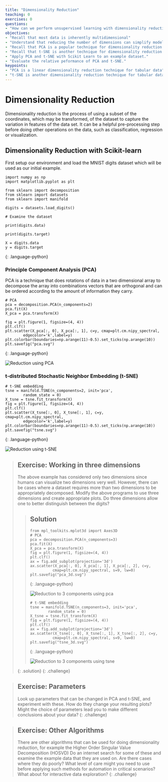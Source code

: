 ```yaml
---
title: "Dimensionality Reduction"
teaching: 0
exercises: 0
questions:
- "How can we perform unsupervised learning with dimensionality reduction techniques such as Principle Component Analysis (PCA) and t-distributed Stochastic Neighbor Embedding (t-SNE)?"
objectives:
- "Recall that most data is inherently multidimensional"
- "Understand that reducing the number of dimensions can simplify modelling and allow classifications to be performed."
- "Recall that PCA is a popular technique for dimensionality reduction."
- "Recall that t-SNE is another technique for dimensionality reduction."
- "Apply PCA and t-SNE with Scikit Learn to an example dataset."
- "Evaluate the relative peformance of PCA and t-SNE."
keypoints:
- "PCA is a linear dimensionality reduction technique for tabular data"
- "t-SNE is another dimensionality reduction technique for tabular data that is more general than PCA"
---
```

# Dimensionality Reduction

Dimensionality reduction is the process of using a subset of the coordinates, 
which may be transformed, of the dataset to capture the variation in features 
of the data set.  It can be a helpful pre-processing step before doing other 
operations on the data, such as classification, regression or visualization.

## Dimensionality Reduction with Scikit-learn

First setup our environment and load the MNIST digits dataset which will be used 
as our initial example.

~~~
import numpy as np
import matplotlib.pyplot as plt

from sklearn import decomposition
from sklearn import datasets
from sklearn import manifold

digits = datasets.load_digits()

# Examine the dataset

print(digits.data)

print(digits.target)

X = digits.data
y = digits.target

~~~
{: .language-python}

### Principle Component Analysis (PCA)

PCA is a technique that does rotations of data in a two dimensional
array to decompose the array into combinations vectors that are orthogonal
and can be ordered according to the amount of information they carry.

~~~
# PCA
pca = decomposition.PCA(n_components=2)
pca.fit(X)
X_pca = pca.transform(X)

fig = plt.figure(1, figsize=(4, 4))
plt.clf()
plt.scatter(X_pca[:, 0], X_pca[:, 1], c=y, cmap=plt.cm.nipy_spectral, 
        edgecolor='k',label=y)
plt.colorbar(boundaries=np.arange(11)-0.5).set_ticks(np.arange(10))
plt.savefig("pca.svg")
~~~
{: .language-python}

![Reduction using PCA](../fig/pca.svg)

### t-distributed Stochastic Neighbor Embedding (t-SNE)

~~~
# t-SNE embedding
tsne = manifold.TSNE(n_components=2, init='pca',
        random_state = 0)
X_tsne = tsne.fit_transform(X)
fig = plt.figure(1, figsize=(4, 4))
plt.clf()
plt.scatter(X_tsne[:, 0], X_tsne[:, 1], c=y, cmap=plt.cm.nipy_spectral,
        edgecolor='k',label=y)
plt.colorbar(boundaries=np.arange(11)-0.5).set_ticks(np.arange(10))
plt.savefig("tsne.svg")
~~~
{: .language-python}

![Reduction using t-SNE](../fig/tsne.svg)



> ## Exercise: Working in three dimensions
> The above example has considered only two dimensions since humans
> can visualize two dimensions very well. However, there can be cases
> where a dataset requires more than two dimensions to be appropriately
> decomposed. Modify the above programs to use three dimensions and 
> create appropriate plots.
> Do three dimensions allow one to better distinguish between the digits?
>
> > ## Solution
> > ~~~
> > from mpl_toolkits.mplot3d import Axes3D
> > # PCA
> > pca = decomposition.PCA(n_components=3)
> > pca.fit(X)
> > X_pca = pca.transform(X)
> > fig = plt.figure(1, figsize=(4, 4))
> > plt.clf()
> > ax = fig.add_subplot(projection='3d')
> > ax.scatter(X_pca[:, 0], X_pca[:, 1], X_pca[:, 2], c=y,
> >           cmap=plt.cm.nipy_spectral, s=9, lw=0)
> > plt.savefig("pca_3d.svg")
> > ~~~
> > {: .language-python}
> >
> > ![Reduction to 3 components using pca](../fig/pca_3d.svg)
> >
> > ~~~
> > # t-SNE embedding
> > tsne = manifold.TSNE(n_components=3, init='pca',
> >         random_state = 0)
> > X_tsne = tsne.fit_transform(X)
> > fig = plt.figure(1, figsize=(4, 4))
> > plt.clf()
> > ax = fig.add_subplot(projection='3d')
> > ax.scatter(X_tsne[:, 0], X_tsne[:, 1], X_tsne[:, 2], c=y,
> >           cmap=plt.cm.nipy_spectral, s=9, lw=0)
> > plt.savefig("tsne_3d.svg")
> > ~~~
> > {: .language-python}
> >
> > ![Reduction to 3 components using tsne](../fig/tsne_3d.svg)
> >
> >
> {: .solution}
{: .challenge}

> ## Exercise: Parameters
>
> Look up parameters that can be changed in PCA and t-SNE,
> and experiment with these. How do they change your resulting
> plots?  Might the choice of parameters lead you to make different
> conclusions about your data?
{: .challenge}

> ## Exercise: Other Algorithms
>
> There are other algorithms that can be used for doing dimensionality
> reduction, for example the Higher Order Singular Value Decomposition (HOSVD)
> Do an internet search for some of these and
> examine the example data that they are used on. Are there cases where they do 
> poorly? What level of care might you need to use before applying such methods
> for automation in critical scenarios?  What about for interactive data 
> exploration?
{: .challenge}
